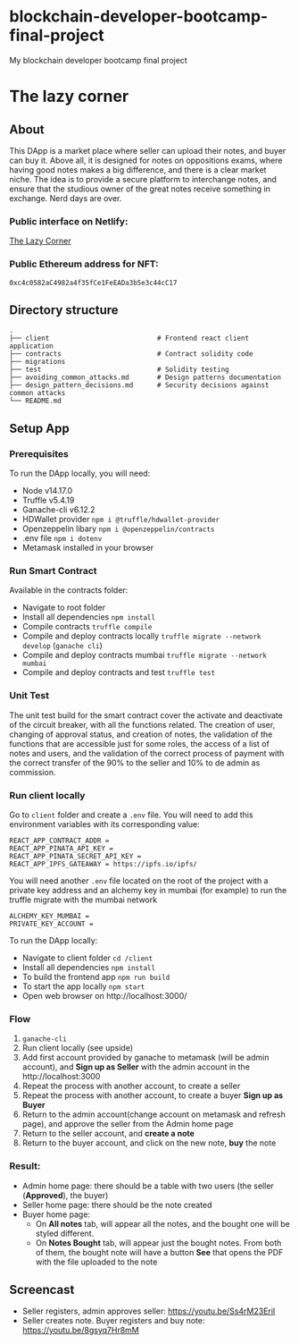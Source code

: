 # blockchain-developer-bootcamp-final-project
My blockchain developer bootcamp final project

# The lazy corner
## About
This DApp is a market place where seller can upload their notes, and buyer can buy it. Above all, it is designed for notes on oppositions exams, where having good notes makes a big difference, and there is a clear market niche. The idea is to provide a secure platform to interchange notes, and ensure that the studious owner of the great notes receive something in exchange. Nerd days are over.

### Public interface on Netlify: 
[The Lazy Corner](https://thelazycorner.netlify.app/)
### Public Ethereum address for NFT: 
`0xc4c0582aC4982a4f35fCe1FeEADa3b5e3c44cC17`
## Directory structure
    .
    ├── client                           # Frontend react client application
    ├── contracts                        # Contract solidity code
    ├── migrations              
    ├── test                             # Solidity testing
    ├── avoiding_common_attacks.md       # Design patterns documentation
    ├── design_pattern_decisions.md      # Security decisions against common attacks
    └── README.md

## Setup App
### Prerequisites
To run the DApp locally, you will need:
* Node v14.17.0 
* Truffle v5.4.19
* Ganache-cli v6.12.2
* HDWallet provider `npm i @truffle/hdwallet-provider`
* Openzeppelin libary `npm i @openzeppelin/contracts`
* .env file `npm i dotenv`
* Metamask installed in your browser
### Run Smart Contract
Available in the contracts folder:
* Navigate to root folder
* Install all dependencies `npm install`
* Compile contracts `truffle compile`
* Compile and deploy contracts locally `truffle migrate --network develop` (`ganache cli`)
* Compile and deploy contracts mumbai `truffle migrate --network mumbai`
* Compile and deploy contracts and test `truffle test`

### Unit Test
The unit test build for the smart contract cover the activate and deactivate of the circuit breaker, with all the functions related. The creation of user, changing of approval status, and creation of notes, the validation of the functions that are accessible just for some roles, the access of a list of notes and users, and the validation of the correct process of payment with the correct transfer of the 90% to the seller and 10% to de admin as commission. 
### Run client locally
Go to `client` folder and create a `.env` file. You will need to add this environment variables with its corresponding value:
```
REACT_APP_CONTRACT_ADDR =
REACT_APP_PINATA_API_KEY =
REACT_APP_PINATA_SECRET_API_KEY =
REACT_APP_IPFS_GATEAWAY = https://ipfs.io/ipfs/
```

You will need another `.env` file located on the root of the project with a private key address and an alchemy key in mumbai (for example) to run the truffle migrate with the mumbai network
```
ALCHEMY_KEY_MUMBAI =
PRIVATE_KEY_ACCOUNT = 
```

To run the DApp locally:
* Navigate to client folder `cd /client` 
* Install all dependencies `npm install` 
* To build the frontend app `npm run build` 
* To start the app locally `npm start`
* Open web browser on http://localhost:3000/

### Flow
1. `ganache-cli`
2. Run client locally (see upside)
3. Add first account provided by ganache to metamask (will be admin account), and **Sign up as Seller** with the admin account in the http://localhost:3000
4. Repeat the process with another account, to create a seller
5. Repeat the process with another account, to create a buyer **Sign up as Buyer**
6. Return to the admin account(change account on metamask and refresh page), and approve the seller from the Admin home page 
7. Return to the seller account, and **create a note**
8. Return to the buyer account, and click on the new note, **buy** the note

### Result:
- Admin home page: there should be a table with two users (the seller (**Approved**), the buyer)
- Seller home page: there should be the note created
- Buyer home page: 
    * On **All notes** tab, will appear all the notes, and the bought one will be styled different. 
    * On **Notes Bought** tab, will appear just the bought notes. 
    From both of them, the bought note will have a button **See** that opens the PDF with the file uploaded to the note


## Screencast

* Seller registers, admin approves seller: https://youtu.be/Ss4rM23EriI
* Seller creates note. Buyer registers and buy note: https://youtu.be/8gsyq7Hr8mM
